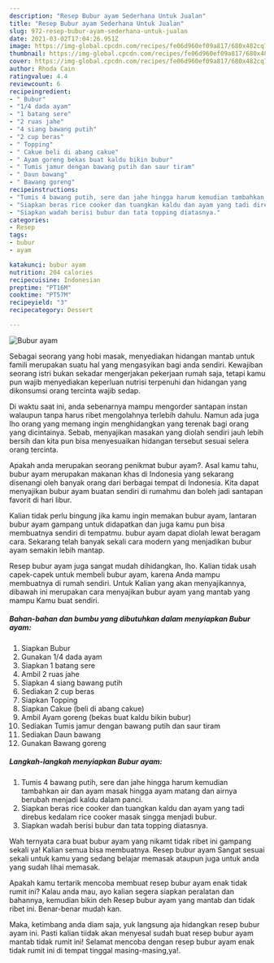 ```yaml
---
description: "Resep Bubur ayam Sederhana Untuk Jualan"
title: "Resep Bubur ayam Sederhana Untuk Jualan"
slug: 972-resep-bubur-ayam-sederhana-untuk-jualan
date: 2021-03-02T17:04:26.951Z
image: https://img-global.cpcdn.com/recipes/fe06d960ef09a817/680x482cq70/bubur-ayam-foto-resep-utama.jpg
thumbnail: https://img-global.cpcdn.com/recipes/fe06d960ef09a817/680x482cq70/bubur-ayam-foto-resep-utama.jpg
cover: https://img-global.cpcdn.com/recipes/fe06d960ef09a817/680x482cq70/bubur-ayam-foto-resep-utama.jpg
author: Rhoda Cain
ratingvalue: 4.4
reviewcount: 6
recipeingredient:
- " Bubur"
- "1/4 dada ayam"
- "1 batang sere"
- "2 ruas jahe"
- "4 siang bawang putih"
- "2 cup beras"
- " Topping"
- " Cakue beli di abang cakue"
- " Ayam goreng bekas buat kaldu bikin bubur"
- " Tumis jamur dengan bawang putih dan saur tiram"
- " Daun bawang"
- " Bawang goreng"
recipeinstructions:
- "Tumis 4 bawang putih, sere dan jahe hingga harum kemudian tambahkan air dan ayam masak hingga ayam matang dan airnya berubah menjadi kaldu dalam panci."
- "Siapkan beras rice cooker dan tuangkan kaldu dan ayam yang tadi direbus kedalam rice cooker masak singga menjadi bubur."
- "Siapkan wadah berisi bubur dan tata topping diatasnya."
categories:
- Resep
tags:
- bubur
- ayam

katakunci: bubur ayam 
nutrition: 204 calories
recipecuisine: Indonesian
preptime: "PT16M"
cooktime: "PT57M"
recipeyield: "3"
recipecategory: Dessert

---
```



![Bubur ayam](https://img-global.cpcdn.com/recipes/fe06d960ef09a817/680x482cq70/bubur-ayam-foto-resep-utama.jpg)

Sebagai seorang yang hobi masak, menyediakan hidangan mantab untuk famili merupakan suatu hal yang mengasyikan bagi anda sendiri. Kewajiban seorang istri bukan sekadar mengerjakan pekerjaan rumah saja, tetapi kamu pun wajib menyediakan keperluan nutrisi terpenuhi dan hidangan yang dikonsumsi orang tercinta wajib sedap.

Di waktu  saat ini, anda sebenarnya mampu mengorder santapan instan walaupun tanpa harus ribet mengolahnya terlebih dahulu. Namun ada juga lho orang yang memang ingin menghidangkan yang terenak bagi orang yang dicintainya. Sebab, menyajikan masakan yang diolah sendiri jauh lebih bersih dan kita pun bisa menyesuaikan hidangan tersebut sesuai selera orang tercinta. 



Apakah anda merupakan seorang penikmat bubur ayam?. Asal kamu tahu, bubur ayam merupakan makanan khas di Indonesia yang sekarang disenangi oleh banyak orang dari berbagai tempat di Indonesia. Kita dapat menyajikan bubur ayam buatan sendiri di rumahmu dan boleh jadi santapan favorit di hari libur.

Kalian tidak perlu bingung jika kamu ingin memakan bubur ayam, lantaran bubur ayam gampang untuk didapatkan dan juga kamu pun bisa membuatnya sendiri di tempatmu. bubur ayam dapat diolah lewat beragam cara. Sekarang telah banyak sekali cara modern yang menjadikan bubur ayam semakin lebih mantap.

Resep bubur ayam juga sangat mudah dihidangkan, lho. Kalian tidak usah capek-capek untuk membeli bubur ayam, karena Anda mampu membuatnya di rumah sendiri. Untuk Kalian yang akan menyajikannya, dibawah ini merupakan cara menyajikan bubur ayam yang mantab yang mampu Kamu buat sendiri.

<!--inarticleads1-->

##### Bahan-bahan dan bumbu yang dibutuhkan dalam menyiapkan Bubur ayam:

1. Siapkan  Bubur
1. Gunakan 1/4 dada ayam
1. Siapkan 1 batang sere
1. Ambil 2 ruas jahe
1. Siapkan 4 siang bawang putih
1. Sediakan 2 cup beras
1. Siapkan  Topping
1. Siapkan  Cakue (beli di abang cakue)
1. Ambil  Ayam goreng (bekas buat kaldu bikin bubur)
1. Sediakan  Tumis jamur dengan bawang putih dan saur tiram
1. Sediakan  Daun bawang
1. Gunakan  Bawang goreng




<!--inarticleads2-->

##### Langkah-langkah menyiapkan Bubur ayam:

1. Tumis 4 bawang putih, sere dan jahe hingga harum kemudian tambahkan air dan ayam masak hingga ayam matang dan airnya berubah menjadi kaldu dalam panci.
1. Siapkan beras rice cooker dan tuangkan kaldu dan ayam yang tadi direbus kedalam rice cooker masak singga menjadi bubur.
1. Siapkan wadah berisi bubur dan tata topping diatasnya.




Wah ternyata cara buat bubur ayam yang nikamt tidak ribet ini gampang sekali ya! Kalian semua bisa membuatnya. Resep bubur ayam Sangat sesuai sekali untuk kamu yang sedang belajar memasak ataupun juga untuk anda yang sudah lihai memasak.

Apakah kamu tertarik mencoba membuat resep bubur ayam enak tidak rumit ini? Kalau anda mau, ayo kalian segera siapkan peralatan dan bahannya, kemudian bikin deh Resep bubur ayam yang mantab dan tidak ribet ini. Benar-benar mudah kan. 

Maka, ketimbang anda diam saja, yuk langsung aja hidangkan resep bubur ayam ini. Pasti kalian tiidak akan menyesal sudah buat resep bubur ayam mantab tidak rumit ini! Selamat mencoba dengan resep bubur ayam enak tidak rumit ini di tempat tinggal masing-masing,ya!.

